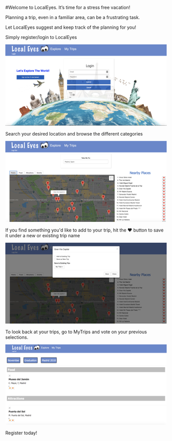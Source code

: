#Welcome to LocalEyes. It’s time for a stress free vacation!

Planning a trip, even in a familiar area, can be a frustrating task.

Let LocalEyes suggest and keep track of the planning for you!

Simply register/login to LocalEyes

![Screenshot](client/public/images/LocalEyes1.png)

Search your desired location and browse the different categories

![Screenshot](client/public/images/LocalEyes2.png)

If you find something you'd like to add to your trip, hit the ❤️ button to save it under a new or existing trip name

![Screenshot](client/public/images/LocalEyes3.png)

To look back at your trips, go to MyTrips and vote on your previous selections.

![Screenshot](client/public/images/LocalEyes4.png)

Register today!